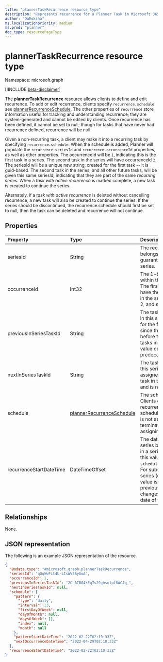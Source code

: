 ```yaml
---
title: "plannerTaskRecurrence resource type"
description: "Represents recurrence for a Planner Task in Microsoft 365"
author: "DaMoksha"
ms.localizationpriority: medium
ms.prod: "planner"
doc_type: resourcePageType
---
```


# plannerTaskRecurrence resource type

Namespace: microsoft.graph

[!INCLUDE [beta-disclaimer](../../includes/beta-disclaimer.md)]

The **plannerTaskRecurrence** resource allows clients to define and edit recurrence. To add or edit recurrence, clients specify `recurrence.schedule`: see [plannerRecurrenceSchedule](plannerRecurrenceSchedule.md). The other properties of `recurrence` store information useful for tracking and understanding recurrence; they are system-generated and cannot be edited by clients. Once recurrence has been defined, it cannot be set to null; though for tasks that have never had recurrence defined, recurrence will be null.

Given a non-recurring task, a client may make it into a recurring task by specifying `recurrence.schedule`. When the schedule is added, Planner will populate the `recurrence.seriesId` and `recurrence.occurrenceId` properties, as well as other properties. The occurrenceId will be `1`, indicating this is the first task in a series. The second task in the series will have occurrenceId `2`. The seriesId will be a unique new string, created for the first task -- it is guid-based. The second task in the series, and all other future tasks, will be given this same seriesId, indicating that they are part of the same _recurring series_. When a _task with active recurrence_ is marked complete, a new task is created to continue the series.

Alternately, if a _task with active recurrence_ is deleted without cancelling recurrence, a new task will also be created to continue the series. If the series should be discontinued, the recurrence.schedule should first be set to null, then the task can be deleted and recurrence will not continue.

## Properties

|Property|Type|Description|
|:---|:---|:---|
|seriesId|String|The recurrence series this task belongs to. Guid-based, so guaranteed to be distinct for a series.|
|occurrenceId|Int32|The 1-based index of this task within the recurrence series. The first task in a series will have the value 1, the next task in the series will have the value 2, and so on.|
|previousInSeriesTaskId|String|The taskId of the previous task in this series. This will be null for the first task in a series since there is no previous before the first. All subsequent tasks in the series will have a value corresponding to their predecessor.|
|nextInSeriesTaskId|String|The taskId of the next task in this series. This value is assigned at the time the next task in the series is created, and is null prior to that time.|
|schedule|[plannerRecurrenceSchedule](plannerrecurrenceschedule.md)|The schedule for recurrence. Clients define and edit recurrence by specifying the schedule. If `nextInSeriesTaskId` is not assigned, clients may terminate the series by assigning `null` to this property.|
|recurrenceStartDateTime|DateTimeOffset|The date when this recurrence series began. For the first task in a series (occurrenceId = 1) this value is copied from `schedule.patternStartDateTime`. For subsequent tasks in the series (occurenceId >= 2) this value is copied from the previous task and never changes: it preserves the start date of the recurring series.|

## Relationships

None.

## JSON representation

The following is an example JSON representation of the resource.
<!-- {
  "blockType": "resource",
  "@odata.type": "microsoft.graph.plannerTaskRecurrence"
}
-->
``` json
{
  "@odata.type": "#microsoft.graph.plannerTaskRecurrence",
  "seriesId": "qOqWwPLt4U-LIsWV5ByUuA",
  "occurrenceId": 2,
  "previousInSeriesTaskId": "2C-0IBG4kEqTv29ghsqlpf8ACJq_",
  "nextInSeriesTaskId": null,
  "schedule": {
    "pattern": {
      "type": "daily",
      "interval": 33,
      "firstDayOfWeek": null,
      "dayOfMonth": null,
      "daysOfWeek": [],
      "index": null,
      "month": null
    },
    "patternStartDateTime": "2022-02-22T02:10:33Z",
    "nextOccurrenceDateTime": "2022-04-29T02:10:33Z"
  },
  "recurrenceStartDateTime": "2022-02-22T02:10:33Z"
}
```
